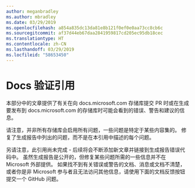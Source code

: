 ```yaml
---
author: meganbradley
ms.author: mbradley
ms.date: 03/29/2019
ms.openlocfilehash: a854a835dc13da81e8b121f0ef0e0aa73cc8cb6c
ms.sourcegitcommit: af37d44eb67daa2841959817cd205ec95db18cec
ms.translationtype: HT
ms.contentlocale: zh-CN
ms.lasthandoff: 03/29/2019
ms.locfileid: "58653450"
---
```

# <a name="docs-validation-reference"></a>Docs 验证引用

本部分中的文章提供了有关在向 docs.microsoft.com 存储库提交 PR 时或在生成要发布到 docs.microsoft.com 的存储库时可能会看到的错误、警告和建议的信息。

请注意，并非所有存储库会启用所有问题，一些问题是特定于某些内容集的。 修复了生成报告中列出的问题，而不是在本引用中描述的每个问题。

另请注意，此引用尚未完成 - 后续将会不断添加新文章并链接到生成报告错误代码中。 虽然生成报告是公开的，但修复某些问题所需的一些信息并不在 Microsoft 外部提供。 如果找不到有关错误或警告的文档、消息或文档不清楚，或者你是非 Microsoft 参与者且无法访问其他信息，请使用下面的文档反馈按钮提交一个 GitHub 问题。